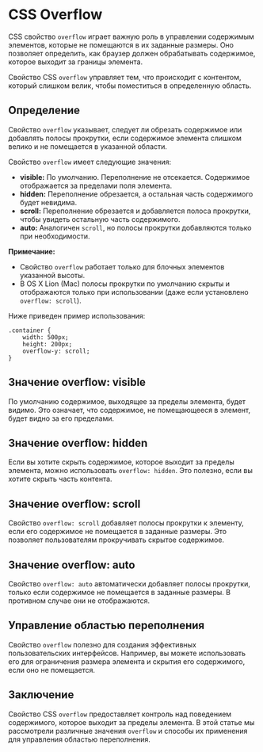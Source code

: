 # CSS Overflow

CSS свойство ``overflow`` играет важную роль в управлении содержимым элементов, которые не помещаются в их заданные размеры. Оно позволяет определить, как браузер должен обрабатывать содержимое, которое выходит за границы элемента.

Свойство CSS ``overflow`` управляет тем, что происходит с контентом, который слишком велик, чтобы поместиться в определенную область.

## Определение

Свойство ``overflow`` указывает, следует ли обрезать содержимое или добавлять полосы прокрутки, если содержимое элемента слишком велико и не помещается в указанной области.

Свойство ``overflow`` имеет следующие значения:

- **visible:** По умолчанию. Переполнение не отсекается. Содержимое отображается за пределами поля элемента.
- **hidden:** Переполнение обрезается, а остальная часть содержимого будет невидима.
- **scroll:** Переполнение обрезается и добавляется полоса прокрутки, чтобы увидеть остальную часть содержимого.
- **auto:** Аналогичен ``scroll``, но полосы прокрутки добавляются только при необходимости.

**Примечание:**

- Свойство ``overflow`` работает только для блочных элементов указанной высоты.
- В OS X Lion (Mac) полосы прокрутки по умолчанию скрыты и отображаются только при использовании (даже если установлено ``overflow: scroll``).

Ниже приведен пример использования:

```
.container {
    width: 500px;
    height: 200px;
    overflow-y: scroll;
}
```

## Значение overflow: visible

По умолчанию содержимое, выходящее за пределы элемента, будет видимо. Это означает, что содержимое, не помещающееся в элемент, будет видно за его пределами.

## Значение overflow: hidden

Если вы хотите скрыть содержимое, которое выходит за пределы элемента, можно использовать ``overflow: hidden``. Это полезно, если вы хотите скрыть часть контента.

## Значение overflow: scroll

Свойство ``overflow: scroll`` добавляет полосы прокрутки к элементу, если его содержимое не помещается в заданные размеры. Это позволяет пользователям прокручивать скрытое содержимое.

## Значение overflow: auto

Свойство ``overflow: auto`` автоматически добавляет полосы прокрутки, только если содержимое не помещается в заданные размеры. В противном случае они не отображаются.

## Управление областью переполнения

Свойство ``overflow`` полезно для создания эффективных пользовательских интерфейсов. Например, вы можете использовать его для ограничения размера элемента и скрытия его содержимого, если оно не помещается.

## Заключение

Свойство CSS ``overflow`` предоставляет контроль над поведением содержимого, которое выходит за пределы элемента. В этой статье мы рассмотрели различные значения ``overflow`` и способы их применения для управления областью переполнения.